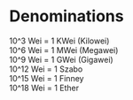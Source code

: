 # Denominations

10^3 Wei = 1 KWei (Kilowei) <br>
10^6 Wei = 1 MWei (Megawei) <br>
10^9 Wei = 1 GWei (Gigawei) <br>
10^12 Wei = 1 Szabo <br>
10^15 Wei = 1 Finney <br>
10^18 Wei = 1 Ether <br>
